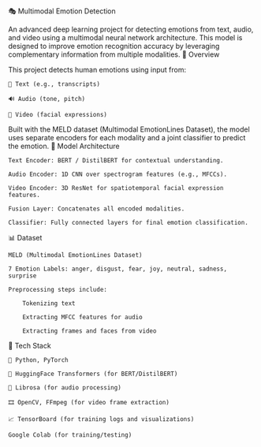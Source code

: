 🎭 Multimodal Emotion Detection

An advanced deep learning project for detecting emotions from text, audio, and video using a multimodal neural network architecture. This model is designed to improve emotion recognition accuracy by leveraging complementary information from multiple modalities.
📌 Overview

This project detects human emotions using input from:

    📝 Text (e.g., transcripts)

    🔊 Audio (tone, pitch)

    🎥 Video (facial expressions)

Built with the MELD dataset (Multimodal EmotionLines Dataset), the model uses separate encoders for each modality and a joint classifier to predict the emotion.
🧠 Model Architecture

    Text Encoder: BERT / DistilBERT for contextual understanding.

    Audio Encoder: 1D CNN over spectrogram features (e.g., MFCCs).

    Video Encoder: 3D ResNet for spatiotemporal facial expression features.

    Fusion Layer: Concatenates all encoded modalities.

    Classifier: Fully connected layers for final emotion classification.

📊 Dataset

    MELD (Multimodal EmotionLines Dataset)

    7 Emotion Labels: anger, disgust, fear, joy, neutral, sadness, surprise

    Preprocessing steps include:

        Tokenizing text

        Extracting MFCC features for audio

        Extracting frames and faces from video

🔧 Tech Stack

    🐍 Python, PyTorch

    🤗 HuggingFace Transformers (for BERT/DistilBERT)

    🧪 Librosa (for audio processing)

    🎞️ OpenCV, FFmpeg (for video frame extraction)

    📈 TensorBoard (for training logs and visualizations)

    Google Colab (for training/testing)

